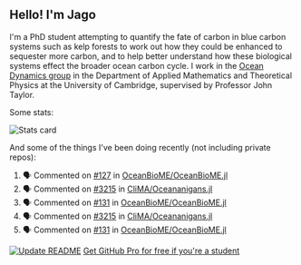 ## Hello! I'm Jago

I'm a PhD student attempting to quantify the fate of carbon in blue carbon systems such as kelp forests to work out how they could be enhanced to sequester more carbon, and to help better understand how these biological systems effect the broader ocean carbon cycle. I work in the <a href="https://www.damtp.cam.ac.uk/user/jrt51/" class="emph">Ocean Dynamics group</a> in the Department of Applied Mathematics and Theoretical Physics at the University of Cambridge, supervised by Professor John Taylor.

Some stats:
<!--
![](https://raw.githubusercontent.com/jagoosw/jagoosw/main/profile-summary-card-output/nord_dark/0-profile-details.svg)
![](https://raw.githubusercontent.com/jagoosw/jagoosw/main/profile-summary-card-output/nord_dark/3-stats.svg)
![](https://raw.githubusercontent.com/jagoosw/jagoosw/main/profile-summary-card-output/nord_dark/4-productive-time.svg)
-->
![Stats card](https://github-readme-stats.vercel.app/api?username=jagoosw&count_private=true&show_icons=true&theme=transparent&hide_title=true)

And some of the things I've been doing recently (not including private repos):
<!--START_SECTION:activity-->
1. 🗣 Commented on [#127](https://github.com/OceanBioME/OceanBioME.jl/pull/127#issuecomment-1690071401) in [OceanBioME/OceanBioME.jl](https://github.com/OceanBioME/OceanBioME.jl)
2. 🗣 Commented on [#3215](https://github.com/CliMA/Oceananigans.jl/pull/3215#issuecomment-1690031565) in [CliMA/Oceananigans.jl](https://github.com/CliMA/Oceananigans.jl)
3. 🗣 Commented on [#131](https://github.com/OceanBioME/OceanBioME.jl/pull/131#issuecomment-1690005806) in [OceanBioME/OceanBioME.jl](https://github.com/OceanBioME/OceanBioME.jl)
4. 🗣 Commented on [#3215](https://github.com/CliMA/Oceananigans.jl/pull/3215#issuecomment-1688662028) in [CliMA/Oceananigans.jl](https://github.com/CliMA/Oceananigans.jl)
5. 🗣 Commented on [#131](https://github.com/OceanBioME/OceanBioME.jl/pull/131#issuecomment-1685052713) in [OceanBioME/OceanBioME.jl](https://github.com/OceanBioME/OceanBioME.jl)
<!--END_SECTION:activity-->


[![Update README](https://github.com/jagoosw/jagoosw/actions/workflows/update-readme.yml/badge.svg)](https://github.com/jagoosw/jagoosw/actions/workflows/update-readme.yml)
[Get GitHub Pro for free if you're a student](https://education.github.com/pack)

